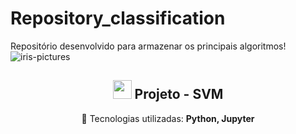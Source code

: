 # Repository_classification
Repositório desenvolvido para armazenar os principais algoritmos!
![iris-pictures](https://user-images.githubusercontent.com/72036378/154817583-da4fc07a-9cb9-4e4d-9599-7827fbda9a96.png)

<span align="center">

## <img src="https://user-images.githubusercontent.com/72036378/154817583-da4fc07a-9cb9-4e4d-9599-7827fbda9a96.png" width="30px"> Projeto - SVM </h2>

</span>



<p align="center">
  🚀  Tecnologias utilizadas: <strong>Python, Jupyter</strong>
  
</p>
